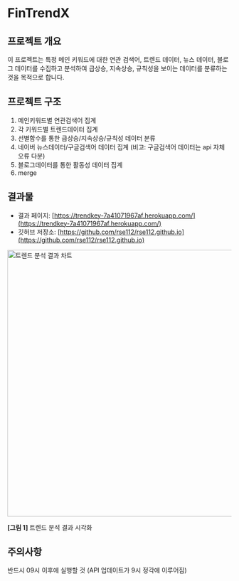 # FinTrendX

## 프로젝트 개요
이 프로젝트는 특정 메인 키워드에 대한 연관 검색어, 트렌드 데이터, 뉴스 데이터, 블로그 데이터를 수집하고 분석하여 급상승, 지속상승, 규칙성을 보이는 데이터를 분류하는 것을 목적으로 합니다.

## 프로젝트 구조
1. 메인키워드별 연관검색어 집계
2. 각 키워드별 트렌드데이터 집계
3. 선별함수를 통한 급상승/지속상승/규칙성 데이터 분류
4. 네이버 뉴스데이터/구글검색어 데이터 집계 (비고: 구글검색어 데이터는 api 자체 오류 다분)
5. 블로그데이터를 통한 활동성 데이터 집계
6. merge


## 결과물
- 결과 페이지: [https://trendkey-7a41071967af.herokuapp.com/](https://trendkey-7a41071967af.herokuapp.com/)
- 깃허브 저장소: [https://github.com/rse112/rse112.github.io](https://github.com/rse112/rse112.github.io)

<img src="https://github.com/user-attachments/assets/0a838bd9-6a99-4dde-b44f-eb589069535b" alt="트렌드 분석 결과 차트" width="600"/>

**[그림 1]** 트렌드 분석 결과 시각화
## 주의사항
반드시 09시 이후에 실행할 것 (API 업데이트가 9시 정각에 이루어짐)
